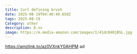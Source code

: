 ```yaml
---
title: Curl defining brush
date: 2025-08-19T04:40:49.658Z
tags: 2025-08-19
Category: other
description: 8.xx
image: https://m.media-amazon.com/images/I/41dcB40jBSL.jpg
---
```

https://amzlink.to/az0VXnkY0AHPM ad